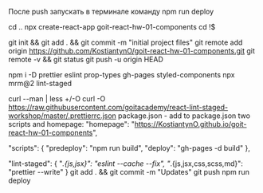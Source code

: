 После push запускать в терминале команду npm run deploy


cd ..
npx create-react-app goit-react-hw-01-components
cd !$

git init && git add . && git commit -m "initial project files"
git remote add origin https://github.com/KostiantynO/goit-react-hw-01-components.git
git remote -v && git status
git push -u origin HEAD

npm i -D prettier eslint prop-types gh-pages styled-components
npx mrm@2 lint-staged

curl --man | less +/-O
curl -O https://raw.githubusercontent.com/goitacademy/react-lint-staged-workshop/master/.prettierrc.json
package.json - add to package.json two scripts and homepage:
  "homepage": "https://KostiantynO.github.io/goit-react-hw-01-components",

  "scripts": {
    "predeploy": "npm run build",
    "deploy": "gh-pages -d build"
  },

  "lint-staged": {
    "*.{js,jsx}": "eslint --cache --fix",
    "*.{js,jsx,css,scss,md}": "prettier --write"
  }
git add . && git commit -m "Updates"
git push
npm run deploy
